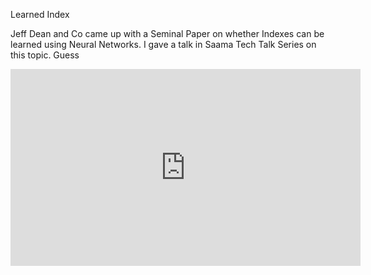 Learned Index

Jeff Dean and Co came up with a Seminal Paper on whether Indexes can be learned using Neural Networks. I gave a talk in Saama Tech Talk Series on this topic. Guess 

<iframe width="560" height="315" src="https://www.youtube.com/embed/7MfWqoLxSeo" frameborder="0" allow="autoplay; encrypted-media" allowfullscreen></iframe>
